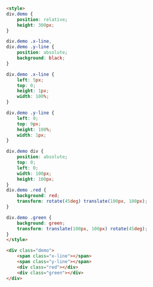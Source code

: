 
<style>
.markdown-section iframe[data-id="0"],
.markdown-section iframe[data-id="1"],
.markdown-section iframe[data-id="2"] {
    height: 400px;
}
</style>

[](../_iframe/transform-多值-0.html ':include data-id=0')

<!-- run -->
```html

<style>
div.demo {
	position: relative;
	height: 300px;
}

div.demo .x-line,
div.demo .y-line {
	position: absolute;
	background: black;
}

div.demo .x-line {
	left: 5px;
	top: 0;
	height: 1px;
	width: 100%;
}

div.demo .y-line {
	left: 0;
	top: 9px;
	height: 100%;
	width: 1px;
}

div.demo div {
	position: absolute;
	top: 0;
	left: 0;
	width: 100px;
	height: 100px;
}
div.demo .red {
	background: red;
	transform: rotate(45deg) translate(100px, 100px);
}

div.demo .green {
	background: green;
	transform: translate(100px, 100px) rotate(45deg);
}
</style>

<div class="demo">
	<span class="x-line"></span>
	<span class="y-line"></span>
	<div class="red"></div>
	<div class="green"></div>
</div>
```
